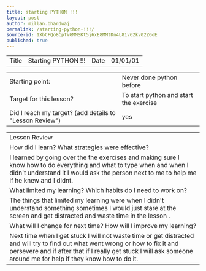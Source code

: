 ```yaml
---
title: starting PYTHON !!!
layout: post
author: millan.bhardwaj
permalink: /starting-python-!!!/
source-id: 1XbCFQo8CpTVGMMSKt5j6xE8MMtDn4L81v62kv02ZGoE
published: true
---
```

<table>
  <tr>
    <td>Title</td>
    <td>Starting PYTHON !!!</td>
    <td>Date</td>
    <td>01/01/01</td>
  </tr>
</table>


<table>
  <tr>
    <td>Starting point:</td>
    <td>Never done python before</td>
  </tr>
  <tr>
    <td>Target for this lesson?</td>
    <td>To start python and start the exercise</td>
  </tr>
  <tr>
    <td>Did I reach my target? 
(add details to "Lesson Review")</td>
    <td>yes</td>
  </tr>
</table>


<table>
  <tr>
    <td>Lesson Review</td>
  </tr>
  <tr>
    <td>How did I learn? What strategies were effective? </td>
  </tr>
  <tr>
    <td>I learned by going over the the exercises and making sure I know how to do everything and what to type when and when I didn't understand it I would ask the person next to me to help me if he knew and I didnt.</td>
  </tr>
  <tr>
    <td>What limited my learning? Which habits do I need to work on? </td>
  </tr>
  <tr>
    <td>The things that limited my learning were when I didn't understand something sometimes I would just stare at the screen and get distracted and waste time in the lesson .</td>
  </tr>
  <tr>
    <td>What will I change for next time? How will I improve my learning?</td>
  </tr>
  <tr>
    <td>Next time when I get stuck I will not waste time or get distracted and will try to find out what went wrong or how to fix it and persevere and if after that if I really get stuck I will ask someone around me for help if they know how to do it. </td>
  </tr>
</table>


